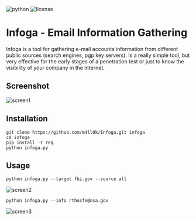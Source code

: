![python](https://img.shields.io/badge/python-2.7-brightgreen.svg) ![license](https://img.shields.io/badge/license-GPL-brightgreen.svg)
# Infoga - Email Information Gathering
Infoga is a tool for gathering e-mail accounts information from different public sources (search engines, pgp key servers). Is a really simple tool, but very effective for the early stages of a penetration test or just to know the visibility of your company in the Internet.

## Screenshot
![screen1](https://raw.githubusercontent.com/m4ll0k/Infoga/master/screen1.png)

## Installation
```
git clone https://github.com/m4ll0k/Infoga.git infoga
cd infoga
pip install -r req
python infoga.py
```
## Usage
`python infoga.py --target fbi.gov --source all`

![screen2](https://i.imgur.com/GQdhkvy.png)

`python infoga.py --info rthosfe@nsa.gov`

![screen3](https://i.imgur.com/1fjR90E.png)
